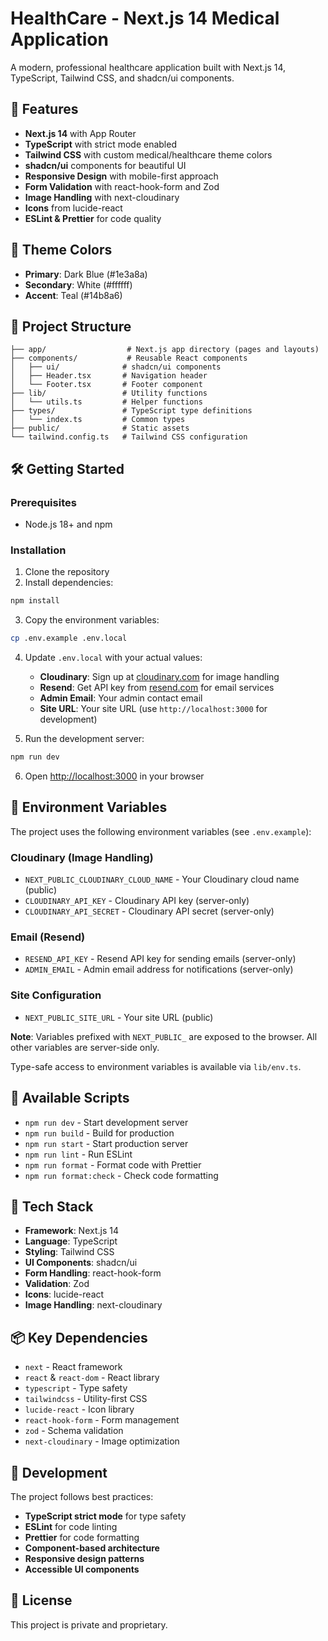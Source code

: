 # HealthCare - Next.js 14 Medical Application

A modern, professional healthcare application built with Next.js 14, TypeScript, Tailwind CSS, and shadcn/ui components.

## 🚀 Features

- **Next.js 14** with App Router
- **TypeScript** with strict mode enabled
- **Tailwind CSS** with custom medical/healthcare theme colors
- **shadcn/ui** components for beautiful UI
- **Responsive Design** with mobile-first approach
- **Form Validation** with react-hook-form and Zod
- **Image Handling** with next-cloudinary
- **Icons** from lucide-react
- **ESLint & Prettier** for code quality

## 🎨 Theme Colors

- **Primary**: Dark Blue (#1e3a8a)
- **Secondary**: White (#ffffff)
- **Accent**: Teal (#14b8a6)

## 📁 Project Structure

```
├── app/                  # Next.js app directory (pages and layouts)
├── components/           # Reusable React components
│   ├── ui/              # shadcn/ui components
│   ├── Header.tsx       # Navigation header
│   └── Footer.tsx       # Footer component
├── lib/                 # Utility functions
│   └── utils.ts         # Helper functions
├── types/               # TypeScript type definitions
│   └── index.ts         # Common types
├── public/              # Static assets
└── tailwind.config.ts   # Tailwind CSS configuration
```

## 🛠️ Getting Started

### Prerequisites

- Node.js 18+ and npm

### Installation

1. Clone the repository
2. Install dependencies:

```bash
npm install
```

3. Copy the environment variables:

```bash
cp .env.example .env.local
```

4. Update `.env.local` with your actual values:
   - **Cloudinary**: Sign up at [cloudinary.com](https://cloudinary.com) for image handling
   - **Resend**: Get API key from [resend.com](https://resend.com) for email services
   - **Admin Email**: Your admin contact email
   - **Site URL**: Your site URL (use `http://localhost:3000` for development)

5. Run the development server:

```bash
npm run dev
```

6. Open [http://localhost:3000](http://localhost:3000) in your browser

## 🔐 Environment Variables

The project uses the following environment variables (see `.env.example`):

### Cloudinary (Image Handling)

- `NEXT_PUBLIC_CLOUDINARY_CLOUD_NAME` - Your Cloudinary cloud name (public)
- `CLOUDINARY_API_KEY` - Cloudinary API key (server-only)
- `CLOUDINARY_API_SECRET` - Cloudinary API secret (server-only)

### Email (Resend)

- `RESEND_API_KEY` - Resend API key for sending emails (server-only)
- `ADMIN_EMAIL` - Admin email address for notifications (server-only)

### Site Configuration

- `NEXT_PUBLIC_SITE_URL` - Your site URL (public)

**Note**: Variables prefixed with `NEXT_PUBLIC_` are exposed to the browser. All other variables are server-side only.

Type-safe access to environment variables is available via `lib/env.ts`.

## 📝 Available Scripts

- `npm run dev` - Start development server
- `npm run build` - Build for production
- `npm run start` - Start production server
- `npm run lint` - Run ESLint
- `npm run format` - Format code with Prettier
- `npm run format:check` - Check code formatting

## 🧰 Tech Stack

- **Framework**: Next.js 14
- **Language**: TypeScript
- **Styling**: Tailwind CSS
- **UI Components**: shadcn/ui
- **Form Handling**: react-hook-form
- **Validation**: Zod
- **Icons**: lucide-react
- **Image Handling**: next-cloudinary

## 📦 Key Dependencies

- `next` - React framework
- `react` & `react-dom` - React library
- `typescript` - Type safety
- `tailwindcss` - Utility-first CSS
- `lucide-react` - Icon library
- `react-hook-form` - Form management
- `zod` - Schema validation
- `next-cloudinary` - Image optimization

## 🎯 Development

The project follows best practices:

- **TypeScript strict mode** for type safety
- **ESLint** for code linting
- **Prettier** for code formatting
- **Component-based architecture**
- **Responsive design patterns**
- **Accessible UI components**

## 📄 License

This project is private and proprietary.
